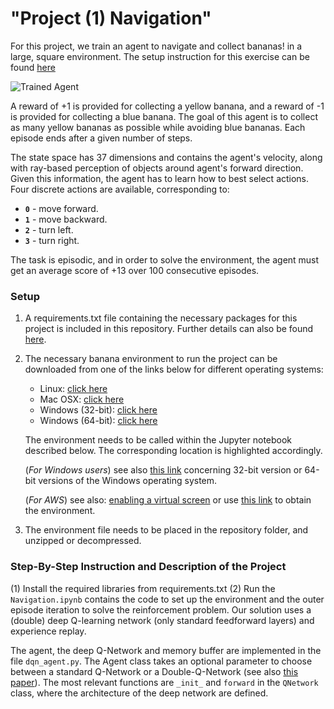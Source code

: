 [//]: # (Image References)

[image1]: https://user-images.githubusercontent.com/10624937/42135619-d90f2f28-7d12-11e8-8823-82b970a54d7e.gif "Trained Agent"

# "Project (1) Navigation" 
For this project, we train an agent to navigate and collect bananas! in a large, square environment. The setup instruction for this exercise can be found [here](https://github.com/udacity/deep-reinforcement-learning/tree/master/p1_navigation)

![Trained Agent][image1]

A reward of +1 is provided for collecting a yellow banana, and a reward of -1 is provided for collecting a blue banana.  The goal of this agent is to collect as many yellow bananas as possible while avoiding blue bananas. Each episode ends after a given number of steps.

The state space has 37 dimensions and contains the agent's velocity, along with ray-based perception of objects around agent's forward direction. Given this information, the agent has to learn how to best select actions.  Four discrete actions are available, corresponding to:

- **`0`** - move forward.
- **`1`** - move backward.
- **`2`** - turn left.
- **`3`** - turn right.

The task is episodic, and in order to solve the environment, the agent must get an average score of +13 over 100 consecutive episodes.

### Setup

1. A requirements.txt file containing the necessary packages for this project is included in this repository. Further details can also be found [here](https://github.com/udacity/deep-reinforcement-learning/tree/master/).

2. The necessary banana environment to run the project can be downloaded from one of the links below for different operating systems:
    - Linux: [click here](https://s3-us-west-1.amazonaws.com/udacity-drlnd/P1/Banana/Banana_Linux.zip)
    - Mac OSX: [click here](https://s3-us-west-1.amazonaws.com/udacity-drlnd/P1/Banana/Banana.app.zip)
    - Windows (32-bit): [click here](https://s3-us-west-1.amazonaws.com/udacity-drlnd/P1/Banana/Banana_Windows_x86.zip)
    - Windows (64-bit): [click here](https://s3-us-west-1.amazonaws.com/udacity-drlnd/P1/Banana/Banana_Windows_x86_64.zip)

    The environment needs to be called within the Jupyter notebook described below. The corresponding location is highlighted accordingly.
    
    (_For Windows users_) see also [this link](https://support.microsoft.com/en-us/help/827218/how-to-determine-whether-a-computer-is-running-a-32-bit-version-or-64) concerning 32-bit version or 64-bit versions of the Windows operating system.

    (_For AWS_) see also: [enabling a virtual screen](https://github.com/Unity-Technologies/ml-agents/blob/master/docs/Training-on-Amazon-Web-Service.md) or use [this link](https://s3-us-west-1.amazonaws.com/udacity-drlnd/P1/Banana/Banana_Linux_NoVis.zip) to obtain the environment.

3. The environment file needs to be placed in the repository folder, and unzipped or decompressed.


### Step-By-Step Instruction and Description of the Project

(1) Install the required libraries from requirements.txt
(2) Run the `Navigation.ipynb` contains the code to set up the environment and the outer episode iteration to solve the reinforcement problem. Our solution uses a (double) deep Q-learning network (only standard feedforward layers) and experience replay.

The agent, the deep Q-Network and memory buffer are implemented in the file `dqn_agent.py`. The Agent class takes an optional parameter to choose between a standard Q-Network or a Double-Q-Network (see also [this paper](https://arxiv.org/abs/1509.06461)). The most relevant functions are `_init_` and `forward` in the `QNetwork` class, where the architecture of the deep network are defined.

